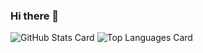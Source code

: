 ### Hi there 👋
![GitHub Stats Card](https://github-readme-stats.vercel.app/api?username=SeiyaIwabuchi)
![Top Languages Card](https://github-readme-stats.vercel.app/api/top-langs/?username=SeiyaIwabuchi)
<!--
**SeiyaIwabuchi/SeiyaIwabuchi** is a ✨ _special_ ✨ repository because its `README.md` (this file) appears on your GitHub profile.

Here are some ideas to get you started:

- 🔭 I’m currently working on ...
- 🌱 I’m currently learning ...
- 👯 I’m looking to collaborate on ...
- 🤔 I’m looking for help with ...
- 💬 Ask me about ...
- 📫 How to reach me: ...
- 😄 Pronouns: ...
- ⚡ Fun fact: ...
-->

